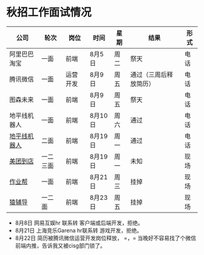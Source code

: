 # 秋招工作面试情况

| 公司 | 轮次 | 岗位 | 时间 |  星期 | 结果 | 形式 |
| ------| ------| ------| ------| ------| ------| ------|
| 阿里巴巴淘宝 | 一面 | 前端 | 8月5日 | 周二 | 祭天| 电话 |
| 腾讯微信 | 一面 | 运营开发 | 8月9日 | 周五 | 通过（三周后释放简历） | 电话 |
| 图森未来 | 一面 | 前端 | 8月9日 | 周五 | 祭天 | 电话 |
| 地平线机器人 | 一面 | 前端 | 8月10日 | 周六 | 通过 | 电话 |
| [地平线机器人](dipingxian.md) | 二面 | 前端 | 8月19日 | 周一 | 通过 | 电话 |
| [美团到店](meituan.md) | 一二三面 | 前端 | 8月19日 | 周一 | 未知 | 现场 |
| [作业帮](zuoyebang.md) | 一面 | 前端 | 8月21日 | 周三 | 挂掉 | 现场 | 
| [猿辅导](yuanfudao.md) | 一二面 | 前端 | 8月23日 | 周五 | 挂掉 | 现场 | 

+ 8月8日 网易互娱hr 联系转 客户端或后端开发，拒绝。
+ 8月21日 上海竞乐Garena hr联系转 游戏开发，拒绝。
+ 8月22日 简历被腾讯微信运营开发岗位释放， =，= 当晚好不容易找了个微信前端内推，告诉我又被cisg部门锁了。